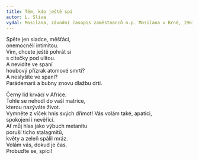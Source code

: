 ```yaml
---
title: Těm, kdo ještě spí
autor: L. Slíva
vydal: Mosilana, závodní časopis zaměstnanců n.p. Mosilana v Brně, 1961
---
```


Spěte jen sladce, měšťáci,  
onemocnělí intimitou.   
Vím, chcete ještě pohrát si   
s citečky pod ulitou.  
A nevidíte ve spaní   
houbový přízrak atomové smrti?   
A neslyšíte ve spaní?   
Parádemarš a bubny znovu dlažbu drtí.

Černý lid krvácí v Africe.   
Tohle se nehodí do vaší matrice,   
kterou nazýváte život.  
Vymněte z víček hnis svých dřímot! 
Vás volám také, apatici,  
spokojení i nevěřící.   
Ať můj hlas jako výbuch metanitu    
poruší ticho stalagmitů,   
květy a zeleň spálil mráz.  
Volám vás, dokud je čas.  
Probuďte se, spící!
